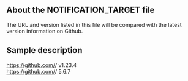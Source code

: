 ## About the NOTIFICATION_TARGET file

The URL and version listed in this file will be compared with the latest version information on Github.

## Sample description

https://github.com/<username>/<repository1> v1.23.4  
https://github.com/<username>/<repository1> 5.6.7

